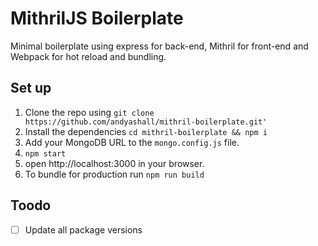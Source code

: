 # MithrilJS Boilerplate

Minimal boilerplate using express for back-end, Mithril for front-end and Webpack for hot reload and bundling.

## Set up

1. Clone the repo using `git clone https://github.com/andyashall/mithril-boilerplate.git'`
2. Install the dependencies `cd mithril-boilerplate && npm i`
3. Add your MongoDB URL to the `mongo.config.js` file.
4. `npm start`
5. open http://localhost:3000 in your browser.
6. To bundle for production run `npm run build`

## Toodo 

- [ ] Update all package versions 